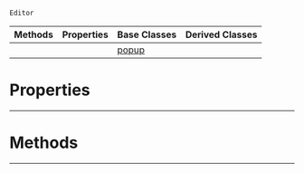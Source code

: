  `Editor`

|Methods|Properties|Base Classes|Derived Classes|
|---|---|---|---|
| | |[popup](https://github.com/zeroengineteam/ZeroDocs/code_reference/class_reference/popup.markdown)| |


 #  Properties


---  
 #  Methods


---  
 

 